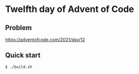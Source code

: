# Twelfth day of Advent of Code

## Problem
<https://adventofcode.com/2021/day/12>

## Quick start
```console
$ ./build.sh
```

